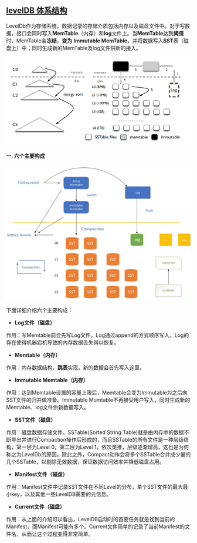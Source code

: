 

## [levelDB 体系结构](#)

LevelDb作为存储系统，数据记录的存储介质包括内存以及磁盘文件中。对于写数据，接口会同时写入**MemTable**（内存）和**log**文件上。当**MemTable**达到**阈值**时，MemTable会**冻结**，**变为** **Immutable MemTable**，并将数据写入**SST**表（磁盘上）中；同时生成新的MemTable及log文件供新的接入。

<img src="../assets/image-20230911153439455.png" alt="image-20230911153439455" width="700px" />

#### 一. 六个主要构成

<img src="./assets/image-20231122173432191.png" alt="image-20231122173432191" width="650px" />

下面详细介绍六个主要构成：

* **Log文件（磁盘）**

作用：写Memtable前会先写Log文件，Log通过append的方式顺序写入。Log的存在使得机器宕机导致的内存数据丢失得以恢复。

* **Memtable（内存）**

作用：内存数据结构，**跳表**实现。新的数据会首先写入这里。

* **Immutable Memtable（内存）**

作用：达到Memtable设置的容量上限后，Memtable会变为Immutable为之后向SST文件的归并做准备。Immutable Mumtable不再接受用户写入，同时生成新的Memtable、log文件供新数据写入。

* **SST文件（磁盘）**

作用：磁盘数据存储文件。SSTable(Sorted String Table)就是由内存中的数据不断导出并进行Compaction操作后形成的，而且SSTable的所有文件是一种层级结构，第一层为Level 0，第二层为Level 1，依次类推，层级逐渐增高，这也是为何称之为LevelDb的原因。除此之外，Compact动作会将多个SSTable合并成少量的几个SSTable，以剔除无效数据，保证数据访问效率并降低磁盘占用。

* **Manifest文件（磁盘）**

作用：Manifest文件中记录SST文件在不同Level的分布，单个SST文件的最大最小key，以及其他一些LevelDB需要的元信息。

* **Current文件（磁盘）**

作用：从上面的介绍可以看出，LevelDB启动时的首要任务就是找到当前的Manifest，而Manifest可能有多个。Current文件简单的记录了当前Manifest的文件名，从而让这个过程变得非常简单。